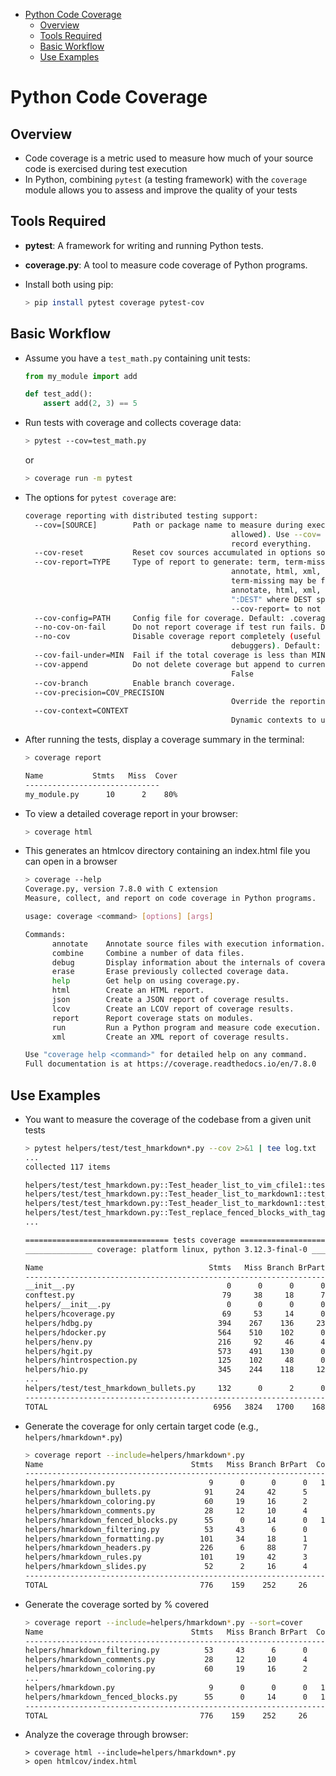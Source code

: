 <!-- toc -->

- [Python Code Coverage](#python-code-coverage)
  * [Overview](#overview)
  * [Tools Required](#tools-required)
  * [Basic Workflow](#basic-workflow)
  * [Use Examples](#use-examples)

<!-- tocstop -->

# Python Code Coverage

## Overview

- Code coverage is a metric used to measure how much of your source code is
  exercised during test execution
- In Python, combining `pytest` (a testing framework) with the `coverage` module
  allows you to assess and improve the quality of your tests

## Tools Required

- **pytest**: A framework for writing and running Python tests.
- **coverage.py**: A tool to measure code coverage of Python programs.

- Install both using pip:
  ```bash
  > pip install pytest coverage pytest-cov
  ```

## Basic Workflow

- Assume you have a `test_math.py` containing unit tests:

  ```python
  from my_module import add

  def test_add():
      assert add(2, 3) == 5
  ```

- Run tests with coverage and collects coverage data:
  ```bash
  > pytest --cov=test_math.py
  ```
  or
  ```bash
  > coverage run -m pytest
  ```
- The options for `pytest coverage` are:
  ```bash
  coverage reporting with distributed testing support:
    --cov=[SOURCE]        Path or package name to measure during execution (multi-
                                                allowed). Use --cov= to not do any source filtering and
                                                record everything.
    --cov-reset           Reset cov sources accumulated in options so far.
    --cov-report=TYPE     Type of report to generate: term, term-missing,
                                                annotate, html, xml, json, lcov (multi-allowed). term,
                                                term-missing may be followed by ":skip-covered".
                                                annotate, html, xml, json and lcov may be followed by
                                                ":DEST" where DEST specifies the output location. Use
                                                --cov-report= to not generate any output.
    --cov-config=PATH     Config file for coverage. Default: .coveragerc
    --no-cov-on-fail      Do not report coverage if test run fails. Default: False
    --no-cov              Disable coverage report completely (useful for
                                                debuggers). Default: False
    --cov-fail-under=MIN  Fail if the total coverage is less than MIN.
    --cov-append          Do not delete coverage but append to current. Default:
                                                False
    --cov-branch          Enable branch coverage.
    --cov-precision=COV_PRECISION
                                                Override the reporting precision.
    --cov-context=CONTEXT
                                                Dynamic contexts to use. "test" for now.
  ```

- After running the tests, display a coverage summary in the terminal:

  ```bash
  > coverage report

  Name           Stmts   Miss  Cover
  ------------------------------
  my_module.py      10      2    80%
  ```

- To view a detailed coverage report in your browser:
  ```bash
  > coverage html
  ```
- This generates an htmlcov directory containing an index.html file you can open
  in a browser
  ```bash
  > coverage --help
  Coverage.py, version 7.8.0 with C extension
  Measure, collect, and report on code coverage in Python programs.

  usage: coverage <command> [options] [args]

  Commands:
        annotate    Annotate source files with execution information.
        combine     Combine a number of data files.
        debug       Display information about the internals of coverage.py
        erase       Erase previously collected coverage data.
        help        Get help on using coverage.py.
        html        Create an HTML report.
        json        Create a JSON report of coverage results.
        lcov        Create an LCOV report of coverage results.
        report      Report coverage stats on modules.
        run         Run a Python program and measure code execution.
        xml         Create an XML report of coverage results.

  Use "coverage help <command>" for detailed help on any command.
  Full documentation is at https://coverage.readthedocs.io/en/7.8.0
  ```

## Use Examples

- You want to measure the coverage of the codebase from a given unit tests
  ```bash
  > pytest helpers/test/test_hmarkdown*.py --cov 2>&1 | tee log.txt
  ...
  collected 117 items

  helpers/test/test_hmarkdown.py::Test_header_list_to_vim_cfile1::test_get_header_list1 (0.00 s) PASSED [  0%]
  helpers/test/test_hmarkdown.py::Test_header_list_to_markdown1::test_mode_headers1 (0.00 s) PASSED [  1%]
  helpers/test/test_hmarkdown.py::Test_header_list_to_markdown1::test_mode_list1 (0.00 s) PASSED [  2%]
  helpers/test/test_hmarkdown.py::Test_replace_fenced_blocks_with_tags1::test1 (0.00 s) PASSED [  3%]
  ...

  ================================ tests coverage ================================
  _______________ coverage: platform linux, python 3.12.3-final-0 ________________

  Name                                     Stmts   Miss Branch BrPart  Cover
  --------------------------------------------------------------------------
  __init__.py                                  0      0      0      0   100%
  conftest.py                                 79     38     18      7    49%
  helpers/__init__.py                          0      0      0      0   100%
  helpers/hcoverage.py                        69     53     14      0    19%
  helpers/hdbg.py                            394    267    136     23    29%
  helpers/hdocker.py                         564    510    102      0     8%
  helpers/henv.py                            216     92     46      4    50%
  helpers/hgit.py                            573    491    130      0    12%
  helpers/hintrospection.py                  125    102     48      0    13%
  helpers/hio.py                             345    244    118     12    25%
  ...
  helpers/test/test_hmarkdown_bullets.py     132      0      2      0   100%
  --------------------------------------------------------------------------
  TOTAL                                     6956   3824   1700    168    41%
  ```

- Generate the coverage for only certain target code (e.g.,
  `helpers/hmarkdown*.py`)

  ```bash
  > coverage report --include=helpers/hmarkdown*.py
  Name                                 Stmts   Miss Branch BrPart  Cover
  ----------------------------------------------------------------------
  helpers/hmarkdown.py                     9      0      0      0   100%
  helpers/hmarkdown_bullets.py            91     24     42      5    68%
  helpers/hmarkdown_coloring.py           60     19     16      2    62%
  helpers/hmarkdown_comments.py           28     12     10      4    53%
  helpers/hmarkdown_fenced_blocks.py      55      0     14      0   100%
  helpers/hmarkdown_filtering.py          53     43      6      0    17%
  helpers/hmarkdown_formatting.py        101     34     18      1    69%
  helpers/hmarkdown_headers.py           226      6     88      7    96%
  helpers/hmarkdown_rules.py             101     19     42      3    80%
  helpers/hmarkdown_slides.py             52      2     16      4    91%
  ----------------------------------------------------------------------
  TOTAL                                  776    159    252     26    78%
  ```

- Generate the coverage sorted by % covered

  ```bash
  > coverage report --include=helpers/hmarkdown*.py --sort=cover
  Name                                 Stmts   Miss Branch BrPart  Cover
  ----------------------------------------------------------------------
  helpers/hmarkdown_filtering.py          53     43      6      0    17%
  helpers/hmarkdown_comments.py           28     12     10      4    53%
  helpers/hmarkdown_coloring.py           60     19     16      2    62%
  ...
  helpers/hmarkdown.py                     9      0      0      0   100%
  helpers/hmarkdown_fenced_blocks.py      55      0     14      0   100%
  ----------------------------------------------------------------------
  TOTAL                                  776    159    252     26    78%
  ```

- Analyze the coverage through browser:
  ```
  > coverage html --include=helpers/hmarkdown*.py
  > open htmlcov/index.html
  ```
